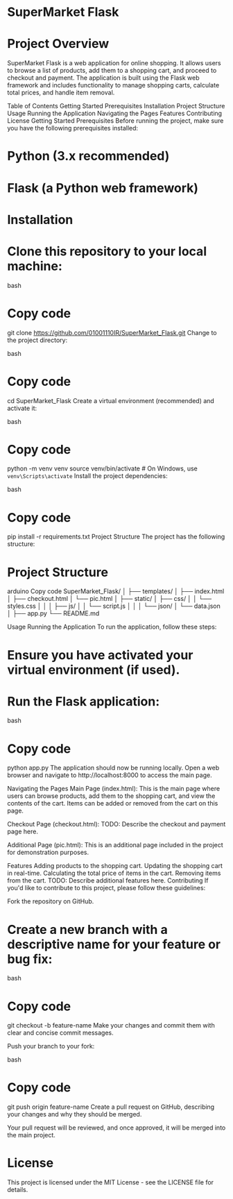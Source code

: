 # SuperMarket Flask
# Project Overview
SuperMarket Flask is a web application for online shopping. It allows users to browse a list of products, add them to a shopping cart, and proceed to checkout and payment. The application is built using the Flask web framework and includes functionality to manage shopping carts, calculate total prices, and handle item removal.

Table of Contents
Getting Started
Prerequisites
Installation
Project Structure
Usage
Running the Application
Navigating the Pages
Features
Contributing
License
Getting Started
Prerequisites
Before running the project, make sure you have the following prerequisites installed:

# Python (3.x recommended)
# Flask (a Python web framework)
# Installation
# Clone this repository to your local machine:

bash
# Copy code
git clone https://github.com/01001110IR/SuperMarket_Flask.git
Change to the project directory:

bash
# Copy code
cd SuperMarket_Flask
Create a virtual environment (recommended) and activate it:

bash
# Copy code
python -m venv venv
source venv/bin/activate  # On Windows, use `venv\Scripts\activate`
Install the project dependencies:

bash
# Copy code
pip install -r requirements.txt
Project Structure
The project has the following structure:


# Project Structure
arduino
Copy code
SuperMarket_Flask/
│
├── templates/
│   ├── index.html
│   ├── checkout.html
│   └── pic.html
│
├── static/
│   ├── css/
│   │   └── styles.css
│   │
│   ├── js/
│   │   └── script.js
│   │
│   └── json/
│       └── data.json
│
├── app.py
└── README.md


Usage
Running the Application
To run the application, follow these steps:

# Ensure you have activated your virtual environment (if used).

# Run the Flask application:

bash
# Copy code
python app.py
The application should now be running locally. Open a web browser and navigate to http://localhost:8000 to access the main page.

Navigating the Pages
Main Page (index.html): This is the main page where users can browse products, add them to the shopping cart, and view the contents of the cart. Items can be added or removed from the cart on this page.

Checkout Page (checkout.html): TODO: Describe the checkout and payment page here.

Additional Page (pic.html): This is an additional page included in the project for demonstration purposes.

Features
Adding products to the shopping cart.
Updating the shopping cart in real-time.
Calculating the total price of items in the cart.
Removing items from the cart.
TODO: Describe additional features here.
Contributing
If you'd like to contribute to this project, please follow these guidelines:

Fork the repository on GitHub.

# Create a new branch with a descriptive name for your feature or bug fix:

bash
# Copy code
git checkout -b feature-name
Make your changes and commit them with clear and concise commit messages.

Push your branch to your fork:

bash
# Copy code
git push origin feature-name
Create a pull request on GitHub, describing your changes and why they should be merged.

Your pull request will be reviewed, and once approved, it will be merged into the main project.

# License
This project is licensed under the MIT License - see the LICENSE file for details.